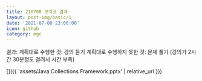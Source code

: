 ```yaml
---
title: 210708 모각코 결과
layout: post-img/basic/1
date: '2021-07-08 23:00:00'
icon: github
category: mgc
---
```


결과: 
계획대로 수행한 것: 강의 듣기
계획대로 수행하지 못한 것: 문제 풀기 (강의가 2시간 30분정도 걸려서 시간 부족)

[]({{ 'assets/Java Collections Framework.pptx' | relative_url }})
